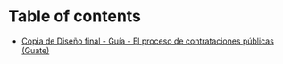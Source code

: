 # Table of contents

* [Copia de Diseño final - Guía - El proceso de contrataciones públicas \(Guate\)](README.md)

